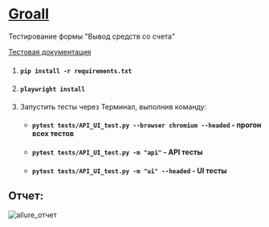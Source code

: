 # [Groall](https://groall.noda.pro/test_qa)
Тестирование формы "Вывод средств со счета"

[Тестовая документация](https://docs.google.com/spreadsheets/d/1XSLXysYEPzcn2ZQx7stjbxF3ymXPbQeKhEBTCcwr4BM/edit?usp=sharing)



1. #### `pip install -r requirements.txt`

2. #### `playwright install`

3. Запустить тесты через Терминал, выполнив команду:

   - #### `pytest tests/API_UI_test.py --browser chromium --headed`               - прогон всех тестов
   - #### `pytest tests/API_UI_test.py -m "api"`                                  - API тесты
   - #### `pytest tests/API_UI_test.py -m "ui" --headed`                          - UI тесты

## Отчет: 
![allure_отчет](https://github.com/kozlofAlex/Groall_form/assets/107295846/fcf5aba1-b51c-4bef-baaf-dce7f86c74e1)
